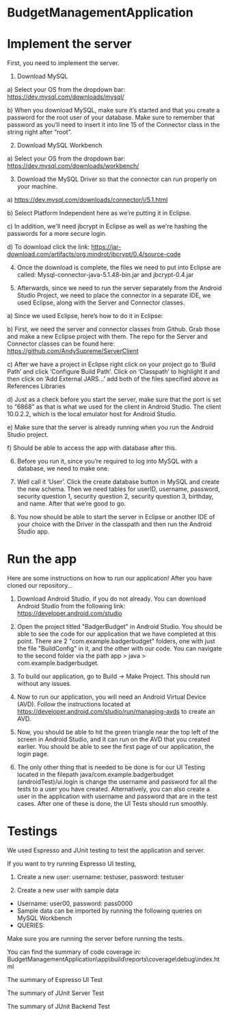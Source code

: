 # BudgetManagementApplication

# Implement the server

First, you need to implement the server.

1. Download MySQL

a) Select your OS from the dropdown bar: https://dev.mysql.com/downloads/mysql/

b) When you download MySQL, make sure it’s started and that you create a password for the root user of your database. Make sure to remember that password as you’ll need to insert it into line 15 of the Connector class in the string right after “root”. 

2. Download MySQL Workbench

a) Select your OS from the dropdown bar: https://dev.mysql.com/downloads/workbench/

3. Download the MySQL Driver so that the connector can run properly on your machine. 

a) https://dev.mysql.com/downloads/connector/j/5.1.html

b) Select Platform Independent here as we’re putting it in Eclipse.

c) In addition, we'll need jbcrypt in Eclipse as well as we're hashing the passwords for a more secure login. 

d) To download click the link: https://jar-download.com/artifacts/org.mindrot/jbcrypt/0.4/source-code

4. Once the download is complete, the files we need to put into Eclipse are called: 
Mysql-connector-java-5.1.48-bin.jar and jbcrypt-0.4.jar

5. Afterwards, since we need to run the server separately from the Android Studio Project, we need to place the connector in a separate IDE, we used Eclipse, along with the Server and Connector classes. 

a) Since we used Eclipse, here’s how to do it in Eclipse: 

b) First, we need the server and connector classes from Github. Grab those and make a new Eclipse project with them. The repo for the Server and Connector classes can be found here: https://github.com/AndySupreme/ServerClient

c) After we have a project in Eclipse right click on your project go to ‘Build Path’ and click ‘Configure Build Path’. Click on ‘Classpath’ to highlight it and then click on ‘Add External JARS…’ add both of the files specified above as References Libraries

d) Just as a check before you start the server, make sure that the port is set to “6868” as that is what we used for the client in Android Studio. The client 10.0.2.2, which is the local emulator host for Android Studio. 

e) Make sure that the server is already running when you run the Android Studio project. 

f) Should be able to access the app with database after this.

6. Before you run it, since you’re required to log into MySQL with a database, we need to make one. 

7. Well call it ‘User’. Click the create database button in MySQL and create the new schema. Then we need tables for userID, username, password, security question 1, security question 2, security question 3, birthday, and name. After that we’re good to go.  

8. You now should be able to start the server in Eclipse or another IDE of your choice with the Driver in the classpath and then run the Android Studio app. 

# Run the app

Here are some instructions on how to run our application! After you have cloned our repository...
1. Download Android Studio, if you do not already. You can download Android Studio from the following link: https://developer.android.com/studio
2. Open the project titled "BadgerBudget" in Android Studio. You should be able to see the code for our application that we have completed at this point. There are 2 "com.example.badgerbudget" folders, one with just the file "BuildConfig" in it, and the other with our code. You can navigate to the second folder via the path app > java > com.example.badgerbudget. 
3. To build our application, go to Build -> Make Project. This should run without any issues.
4. Now to run our application, you will need an Android Virtual Device (AVD). Follow the instructions located at https://developer.android.com/studio/run/managing-avds to create an AVD. 
5. Now, you should be able to hit the green triangle near the top left of the screen in Android Studio, and it can run on the AVD that you created earlier. You should be able to see the first page of our application, the login page.

6. The only other thing that is needed to be done is for our UI Testing located in the filepath java/com.example.badgerbudget (androidTest)/ui.login is change the username and password for all the tests to a user you have created. Alternatively, you can also create a user in the application with username and password that are in the test cases. After one of these is done, the UI Tests should run smoothly. 

# Testings
We used Espresso and JUnit testing to test the application and server.

If you want to try running Espresso UI testing,

1. Create a new user: 
username: testuser, password: testuser
	
2. Create a new user with sample data
- Username: user00, password: pass0000
- Sample data can be imported by running the following queries on MySQL Workbench
- QUERIES:



Make sure you are running the server before running the tests.

You can find the summary of code coverage in:
BudgetManagementApplication\app\build\reports\coverage\debug\index.html

The summary of Espresso UI Test

The summary of JUnit Server Test

The summary of JUnit Backend Test



